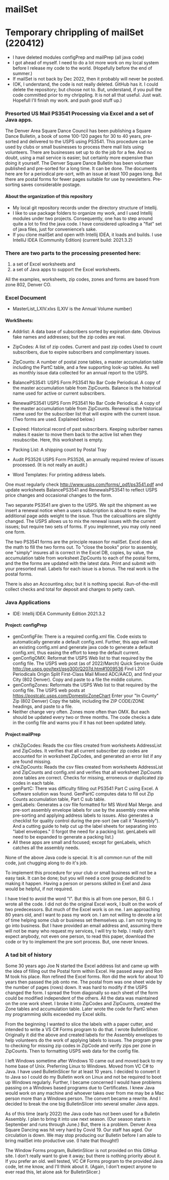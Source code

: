 # mailSet
# Temporary chrippling of mailSet (220412)
- I have deleted modules configPrep and mailPrep (all java code)
- I got ahead of myself.  I need to do a lot more work on my local system
  before I release my code to the world. (Hopefully before the end of
  summer.)
- If mailSet is not back by Dec 2022, then it probably will never
  be posted.
- (OK, I understand, the code is not really deleted.  GitHub has it.
  I could delete the repository; but choose not to.  But, understand,
  if you pull the code committed prior to my chrippling.  It is not
  all that useful.  Just wait.  Hopefull I'll finish my work. and
  push good stuff up.)
  
### Presorted US Mail PS3541 Processing via Excel and a set of Java apps.

The Denver Area Square Dance Council has been publishing a Square Dance
Bulletin, a book of some 100-120 pages for 30 to 40 years, pre-sorted
and delivered to the USPS using PS3541.  This procedure can be used
by clubs or small businesses to process there mail lists using
volunteers.  There are businesses set up to do the job for a fee.
And no doubt, using a mail service is easier; but certainly more expensive
than doing it yourself.  The Denver Square Dance Bulletin has been
volunteer published and pre-sorted for a long time.  It can be done.
The documents here are for a periodical pre-sort, with an issue at least
100 pages long.  But there are postal forms for fewer pages suitable
for use by newsletters.  Pre-sorting saves considerable postage.

#### About the organization of this repository
- My local git repository records under the directory structure of Intellij.
- I like to use package folders to organize my work, and I used Intellij 
modules under two projects.  Consequently, one has to step around quite
a lot to find the java code.  I have considered uploading a "flat" set of
java files, just for convenience’s sake.
- If you clone mailSet and open with Intellij IDEA, it loads and builds.
I use IntelliJ IDEA (Community Edition) (current build: 2021.3.2)

### There are two parts to the processing presented here:
   1) a set of Excel worksheets and
   2) a set of Java apps to support the Excel worksheets.

All the examples, worksheets, zip codes, zones and forms are
based from zone 802, Denver CO.

### Excel Document
- MasterList_LXIV.xlxs   (LXIV is the Annual Volume number)

#### WorkSheets:

- Addrlist:        A data base of subscribers sorted by expiration date.
                   Obvious fake names and addresses; but the zip codes
                   are real.
- ZipCodes:        A list of zip codes.  Current and past zip codes
                 Used to count subscribers, due to expire subscribers
                 and complimentary issues.
- ZipCounts:       A number of postal zone tables, a master accumulation
                 table including the PartC table, and a few supporting
                 look-up tables.  As well as monthly issue data collected
                 for an annual report to the USPS.
- BalancePS3541:   USPS Form PS3541 No Bar Code Periodical.  A copy
                 of the master accumulation table from ZipCounts.
                 Balance is the historical name used for active or
                 current subscribers.
- RenewalPS3541    USPS Form PS3541 No Bar Code Periodical.  A copy
                 of the master accumulation table from ZipCounts.
                 Renewal is the historical name used for the subscriber
                 list that will expire with the current issue.
                 (Two forms are used.  Explained below.)
- Expired:         Historical record of past subscribers.  Keeping subsriber
                 names makes it easier to move them back to the active
                 list when they resubscribe.  Here, this worksheet is empty.
- Packing List:    A shipping count by Postal Tray
- Audit PS3526     USPS Form PS3526, an annually required review of
                 issues processed. (It is not really an audit.)

- Word Templates:  For printing address labels.

One must regularly check http://www.usps.com/forms/_pdf/ps3541.pdf
and update worksheets BalancePS3541 and RenewalsPS3541 to reflect
USPS price changes and occasional changes to the form.

Two separate PS3541 are given to the USPS.  We spit the shipment as
we insert a renewal notice when a users subscription is about to
expire.  The additional page adds weight to the issue.  Thus the
calcualtions are slightly changed.  The USPS allows us to mix the
renewal issues with the current issues; but require two sets of
forms. If you implemnet, you may only need one form.

The two PS3541 forms are the principle reason for mailSet.  Excel
does all the math to fill the two forms out.  To "close the books"
prior to assembly, one "simply" insures all is correct in the Excel
DB, copies, by value, the accumulation table from worksheet ZipCounts
to each of the postal forms, and the the forms are updated with
the latest data.  Print and submit with your presorted mail.  Labels
for each issue is a bonus.  The real work is the postal forms.

There is also an Accounting.xlsx; but it is nothing special.
Run-of-the-mill collect checks and total for deposit and
charges to petty cash.


### Java Applications
- IDE: Intellij IDEA Community Edition 2021.3.2

#### Project: configPrep
- genConfigFile:   There is a required config.xml file.  Code exists to
                 automatically generate a default config.xml.  Further,
                 this app will read an existing config.xml and generate
                 java code to generate a default config.xml, thus
                 easing the effort to keep the default current.
- genConfigOMX:    Reformat the USPS Web list to that required by
                 the config file.
                 The USPS web post (as of 2022/March) Quick Service Guide
                 http://pe.usps.gov/text/qsg300/Q207d.htm#1009536
                 Find L201 Periodicals Origin Split First-Class Mail
                 Mixed ADC/AACD, and find your City (802 Denver).
                 Copy and paste to a file the middle column.
- genConfigZones:  Reformats the USPS Web list to that required by
                 the config file.
                 The USPS web posts at https://postcalc.usps.com/DomesticZoneChart
                 Enter your "In County" Zip (802 Denver)
                 Copy the table, including the ZIP CODE/ZONE headings,
                 and paste to a file.
- Neither change very often.  Zones more often than OMX.  But each should
be updated every two or three months.  The code checks a date in the
config file and warns you if it has not been updated lately.

#### Project mailPrep
- chkZipCodes:     Reads the csv files created from worksheets AddressList
                 and ZipCodes.  It verifies that all current subscriber
                 zip codes are accounted for in worksheet ZipCodes, and
                 generated an error list if any are found missing.
- chkZipCounts:    Reads the csv files created from worksheets AddressList
                 and ZipCounts and config.xml and verifies that all
                 worksheet ZipCounts zone tables are correct.  Checks for
                 missing, erroneous or duplicated zip codes in each table.
- genPartC:        There was difficulty filling out PS3541 Part C using
                 Excel.  A software solution was found.  GenPartC computes
                 data to fill out Zip Counts accumulation table, Part C
                 sub table.
- genLabels:       Generates a csv file formatted for MS Word Mail Merge.
                 and pre-sort assembly envelope labels for use by
                 the assembly crew while pre-sorting and applying address
                 labels to issues.  Also generates a checklist for
                 quality control during the pre-sort (we call it "Assembly").
                 And a cutting guide to help cut up the label sheets for
                 separating into "label envelopes."  (I forgot the need
                 for a packing list.  genLabels will need to be expanded
                 to generate a packing list.)
- All these apps are small and focused; except for genLabels, which catches
  all the assembly needs.   

None of the above Java code is special.  It is all common run of the
mill code, just chugging along to do it's job.

To implement this procedure for your club or small business will not
be a easy task.  It can be done; but you will need a core group
dedicated to making it happen.  Having a person or persons skilled in
Exel and Java would be helpful, if not required.

I have tried to avoid the word "I".  But this is all from one person,
Bill G.  I wrote all the code.  I did not do the original Excel work, I
built on the work of two predecessors.  But much of the Excel work is
on me.  I am approaching 80 years old, and I want to pass my work on.  I
am not willing to devote a lot of time helping some club or business
set themselves up.  I am not trying to go into business.  But I have
provided an email address and, assuming there will not be many who
request my services, I will try to help.  I really don't expect
anybody, not even one person, to read this paper, download the code or
try to implement the pre sort process.  But, one never knows.

### A tad bit of history

Some 30 years ago Joe N started the Excel address list and came up
with the idea of filling out the Postal form within Excel.  He passed
away and Ron M took his place.  Ron refined the Excel forms.  Ron did
the work for about 10 years then passed the job onto me.  The postal
from was one sheet wide by the number of pages (rows) down.  It was
hard to modify if the USPS changed the form.  I spread the from
diagonally so each sheet of the form could be modified independent of
the others.  All the data was maintained on the one work sheet.
I broke it into ZipCodes and ZipCounts, created the Zone tables and
accumulation table.  Later wrote the code for PartC when my
programming skills exceeded my Excel skills.

From the beginning I wanted to slice the labels with a paper cutter,
and intended to write a VS C# Forms program to do that.  I wrote
BulletinSlicer.  Originally it did the above and created labels for
the Assembly envelopes to help volunteers do the work of applying
labels to issues.  The program grew to checking for missing zip codes
in ZipCode and verify zips per zone in ZipCounts.  Then to formatting
USPS web data for the config file.

I left Windows sometime after Windows 10 came out and moved back to my
home base of Unix.  Preferring Linux to Windows.  Moved from VC C# to
Java.  I have used BulletinSlicer for at least 10 years.  I decided to
convert it to Java so I could do my Bulletin work on Linux and not be
required to boot up Windows regularly.  Further, I became concerned I
would have problems passing on a Windows based programs due to
Certificates.  I knew Java would work on any machine and whoever takes
over from me may be a Mac person more than a Windows person.  The
convert became a rewrite.  And I decided to break the one big
BulletinSlicer into several smaller Java apps.

As of this time (early 2022) the Java code has not been used for a
Bulletin Assembly.  I plan to bring it into use next season.  (Our
season starts in September and runs through June.) But, there is a
problem.  Denver Area Square Dancing was hit very hard by Covid 19.
Our staff has aged.  Our circulation is down.  We may stop producing
our Bulletin before I am able to bring mailSet into productive use.
(I hate that thought!)

The Window Forms program, BulletinSlicer is not provided on this
GitHup site.  I don't really want to give it away; but there is
nothing priority about it.  If you prefer an old. well tested,
VC C# Forms program to the provided Java code, let me know, and I'll
think about it.  (Again, I don't expect anyone to ever read this, let
alone ask for BulletinSlicer.)
